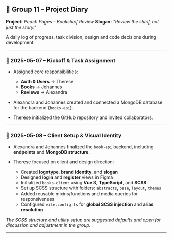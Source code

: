 
## 📖 Group 11 – Project Diary

**Project:** *Peach Pages – Bookshelf Review*
**Slogan:** *"Review the shelf, not just the story."*

A daily log of progress, task division, design and code decisions during development.

---

### 📅 2025-05-07 – Kickoff & Task Assignment

* Assigned core responsibilities:

  * **Auth & Users** → Therese
  * **Books** → Johannes
  * **Reviews** → Alexandra

* Alexandra and Johannes created and connected a MongoDB database for the backend (`books-api`).

* Therese initialized the GitHub repository and invited collaborators.

---

### 📅 2025-05-08 – Client Setup & Visual Identity

* Alexandra and Johannes finalized the `book-api` backend, including **endpoints** and **MongoDB structure**.
* Therese focused on client and design direction:

  * Created **logotype**, **brand identity**, and **slogan**
  * Designed **login** and **register** views in Figma
  * Initialized `books-client` using **Vue 3**, **TypeScript**, and **SCSS**
  * Set up SCSS structure with folders: `abstracts`, `base`, `layout`, `themes`
  * Added reusable mixins/functions and media queries for responsiveness
  * Configured `vite.config.ts` for **global SCSS injection** and **alias resolution**

_The SCSS structure and utility setup are suggested defaults and open for discussion and adjustment in the group._

---
